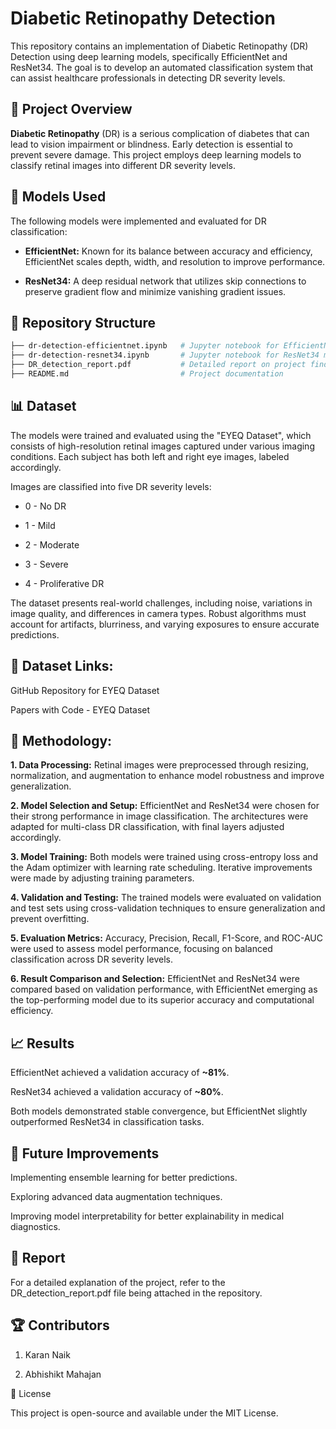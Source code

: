# Diabetic Retinopathy Detection

This repository contains an implementation of Diabetic Retinopathy (DR) Detection using deep learning models, specifically EfficientNet and ResNet34. The goal is to develop an automated classification system that can assist healthcare professionals in detecting DR severity levels.

## 📌 Project Overview

**Diabetic Retinopathy** (DR) is a serious complication of diabetes that can lead to vision impairment or blindness. Early detection is essential to prevent severe damage. This project employs deep learning models to classify retinal images into different DR severity levels.

## 🚀 Models Used

The following models were implemented and evaluated for DR classification:

- **EfficientNet:** Known for its balance between accuracy and efficiency, EfficientNet scales depth, width, and resolution to improve performance.

- **ResNet34:** A deep residual network that utilizes skip connections to preserve gradient flow and minimize vanishing gradient issues.

## 📂 Repository Structure

```bash
├── dr-detection-efficientnet.ipynb   # Jupyter notebook for EfficientNet model
├── dr-detection-resnet34.ipynb       # Jupyter notebook for ResNet34 model
├── DR_detection_report.pdf           # Detailed report on project findings
├── README.md                         # Project documentation
```

## 📊 Dataset

The models were trained and evaluated using the "EYEQ Dataset", which consists of high-resolution retinal images captured under various imaging conditions. Each subject has both left and right eye images, labeled accordingly.

Images are classified into five DR severity levels:

- 0 - No DR

- 1 - Mild

- 2 - Moderate

- 3 - Severe

- 4 - Proliferative DR

The dataset presents real-world challenges, including noise, variations in image quality, and differences in camera types. Robust algorithms must account for artifacts, blurriness, and varying exposures to ensure accurate predictions.

## 📌 Dataset Links:

GitHub Repository for EYEQ Dataset

Papers with Code - EYEQ Dataset

## 🔧 Methodology:

**1. Data Processing:** Retinal images were preprocessed through resizing, normalization, and augmentation to enhance model robustness and improve generalization.

**2. Model Selection and Setup:** EfficientNet and ResNet34 were chosen for their strong performance in image classification. The architectures were adapted for multi-class DR classification, with final layers adjusted accordingly.

**3. Model Training:** Both models were trained using cross-entropy loss and the Adam optimizer with learning rate scheduling. Iterative improvements were made by adjusting training parameters.

**4. Validation and Testing:** The trained models were evaluated on validation and test sets using cross-validation techniques to ensure generalization and prevent overfitting.

**5. Evaluation Metrics:** Accuracy, Precision, Recall, F1-Score, and ROC-AUC were used to assess model performance, focusing on balanced classification across DR severity levels.

**6. Result Comparison and Selection:** EfficientNet and ResNet34 were compared based on validation performance, with EfficientNet emerging as the top-performing model due to its superior accuracy and computational efficiency.

## 📈 Results

EfficientNet achieved a validation accuracy of **~81%**.

ResNet34 achieved a validation accuracy of **~80%**.

Both models demonstrated stable convergence, but EfficientNet slightly outperformed ResNet34 in classification tasks.

## 📌 Future Improvements

Implementing ensemble learning for better predictions.

Exploring advanced data augmentation techniques.

Improving model interpretability for better explainability in medical diagnostics.

## 📝 Report

For a detailed explanation of the project, refer to the DR_detection_report.pdf file being attached in the repository.

## 🏆 Contributors

1. Karan Naik

2. Abhishikt Mahajan

🔗 License

This project is open-source and available under the MIT License.
